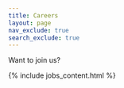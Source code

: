 ```yaml
---
title: Careers
layout: page
nav_exclude: true
search_exclude: true
---
```

Want to join us?

{% include jobs_content.html %}
